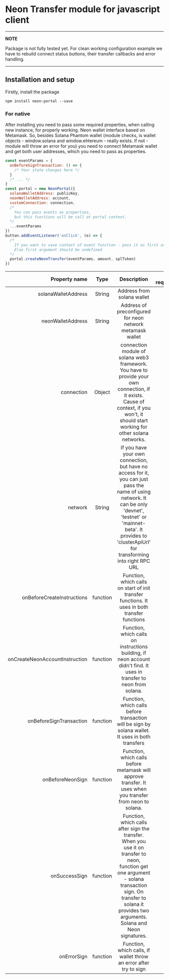 # Neon Transfer module for javascript client

---
**NOTE**

Package is not fully tested yet.
For clean working configuration example we have to rebuild connect status buttons, their transfer callbacks and error handling.

---

## Installation and setup

Firstly, install the package

`npm install neon-portal --save`

### For native

After installing you need to pass some required properties, when calling new instance, for properly working. Neon wallet interface based on Metamask. So, besides Solana Phantom wallet (module checks, is wallet objects - window.solana and window.ehtereum - really exists. If not - module will throw an error for you) you need to connect Metamask wallet and get both user addresses, which you need to pass as properties.

```javascript
const eventParams = {
  onBeforeSignTransaction: () => {
    /* Your state changes here */
  }
  /* ... */
}
const portal = new NeonPortal({
  solanaWalletAddress: publicKey,
  neonWalletAddress: account,
  customConnection: connection,
  /*
    You can pass events as properties,  
    but this functions will be call at portal context.  
  */
  ...eventParams
})
button.addEventListener('onClick', (e) => {
  /* 
    If you want to save context of event function - pass it as first argument  
    Else first argument should be undefined
  */
  portal.createNeonTransfer(eventParams, amount, splToken)
})
```

| Property name                   | Type       |      Description      | is required |
|--------------------------------:|:----------:|:---------------------:|------------:|
| solanaWalletAddress | String | Address from solana wallet | true |
| neonWalletAddress | String | Address of preconfigured for neon network metamask wallet | true |
| connection | Object | connection module of solana web3 framework. You have to provide your own connection, if it exists. Cause of context, if you won't, it should start working for other solana networks.  | false |
| network | String | If you have your own connection, but have no access for it, you can just pass the name of using network. It can be only 'devnet', 'testnet' or 'mainnet-beta'. It provides to 'clusterApiUrl' for transforming into right RPC URL | false |
| onBeforeCreateInstructions | function | Function, which calls on start of init transfer functions. It uses in both transfer functions | false |
| onCreateNeonAccountInstruction | function | Function, which calls on instructions building, if neon account didn't find. It uses in transfer to neon from solana. | false |
| onBeforeSignTransaction | function | Function, which calls before transaction will be sign by solana wallet. It uses in both transfers | false |
| onBeforeNeonSign | function | Function, which calls before metamask will approve transfer. It uses when you transfer from neon to solana. | false |
| onSuccessSign | function | Function, which calls after sign the transfer. When you use it on transfer to neon, function get one argument - solana transaction sign. On transfer to solana it provides two arguments. Solana and Neon signatures. | false |
| onErrorSign | function | Function, which calls, if wallet throw an error after try to sign | false |
